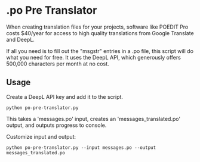 # .po Pre Translator

When creating translation files for your projects, software like POEDIT Pro costs $40/year for access to high quality translations from Google Translate and DeepL.

If all you need is to fill out the "msgstr" entries in a .po file, this script will do what you need for free. It uses the DeepL API, which generously offers 500,000 characters per month at no cost.

## Usage

Create a DeepL API key and add it to the script.
```
python po-pre-translator.py
```
This takes a 'messages.po' input, creates an 'messages_translated.po' output, and outputs progress to console.

Customize input and output:
```
python po-pre-translator.py --input messages.po --output messages_translated.po
```